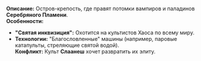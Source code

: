 **Описание:** Остров-крепость, где правят потомки вампиров и паладинов **Серебряного Пламени**.  
**Особенности:**  
- **"Святая инквизиция":** Охотится на культистов Хаоса по всему миру.  
- **Технологии:** "Благословленные" машины (например, паровые катапульты, стреляющие святой водой).  
**Конфликт:** Культ **Слаанеш** хочет развратить их элиту.  
